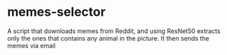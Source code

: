 # memes-selector
A script that downloads memes from Reddit, and using ResNet50 extracts only the ones that contains any animal in the picture. It then sends the memes via email
